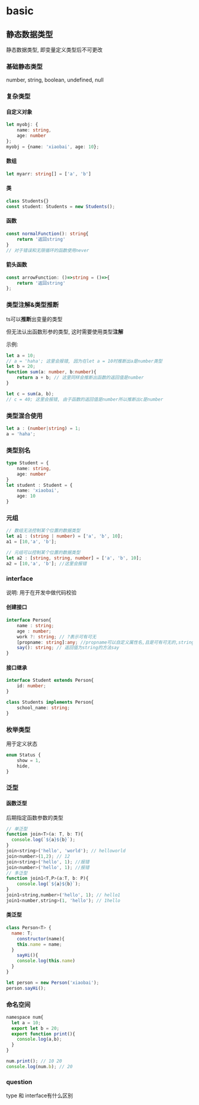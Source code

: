 # basic

## 静态数据类型

静态数据类型, 即变量定义类型后不可更改

### 基础静态类型

number, string, boolean, undefined, null

### 复杂类型

#### 自定义对象

```typescript
let myobj: {
    name: string,
    age: number
};
myobj = {name: 'xiaobai', age: 10};
```

#### 数组

```typescript
let myarr: string[] = ['a', 'b']
```

#### 类

```typescript
class Students{}
const student: Students = new Students();
```

#### 函数

```typescript
const normalFunction(): string{
    return '返回string'
}
// 对于错误和无限循环的函数使用never
```

#### 箭头函数

```typescript
const arrowFunction: ()=>string = ()=>{
    return '返回string'
};
```

### 类型注解&类型推断

ts可以**推断**出变量的类型

但无法认出函数形参的类型, 这时需要使用类型**注解**

示例: 

```typescript
let a = 10;
// a = 'haha'; 这里会报错, 因为在let a = 10时推断出a是number类型
let b = 20;
function sum(a: number, b:number){
    return a + b; // 这里同样会推断出函数的返回值是number
}

let c = sum(a, b);
// c = 40; 这里会报错, 由于函数的返回值是number所以推断出c是number
```

### 类型混合使用

```typescript
let a : (number|string) = 1;
a = 'haha';
```

### 类型别名

```typescript
type Student = {
    name: string,
    age: number
}
let student : Student = {
    name: 'xiaobai',
    age: 10
}
```

### 元组

```typescript
// 数组无法控制某个位置的数据类型
let a1 : (string | number) = ['a', 'b', 10];
a1 = [10,'a', 'b']; 

// 元组可以控制某个位置的数据类型
let a2 : [string, string, number] = ['a', 'b', 10];
a2 = [10,'a', 'b']; //这里会报错
```

### interface

说明: 用于在开发中做代码校验

#### 创建接口

```typescript
interface Person{
    name : string;
    age : number;
    work ?: string; // ?表示可有可无
    [propname: string]:any; //propname可以自定义属性名,且是可有可无的,string表示propname是sting,any表示属性值为任意
   	say(): string; // 返回值为string的方法say
}
```

#### 接口继承

```typescript
interface Student extends Person{
    id: number;
}

class Students implements Person{
    school_name: string;
}
```

### 枚举类型

用于定义状态

```js
enum Status {
    show = 1,
    hide,
}
```

### 泛型

#### 函数泛型

后期指定函数参数的类型

```js
// 单泛型
function join<T>(a: T, b: T){
  console.log(`${a}${b}`);
}
join<string>('hello', 'world'); // helloworld
join<number>(1,2); // 12
join<string>('hello', 1); //报错
join<number>('hello', 1); //报错
// 多泛型
function join1<T,P>(a:T, b: P){
    console.log(`${a}${b}`);
}
join1<string,number>('hello', 1); // hello1
join1<number,string>(1, 'hello'); // 1hello
```

#### 类泛型

```js
class Person<T> {
  name: T;
	constructor(name){
    this.name = name;
  }
	sayHi(){
    console.log(this.name)
  }
}

let person = new Person('xiaobai');
person.sayHi();
```

### 命名空间

```js
namespace num{
  let a = 10;
  export let b = 20;
  export function print(){
    console.log(a,b);
  }
}

num.print(); // 10 20
console.log(num.b); // 20
```

### question

type 和 interface有什么区别

